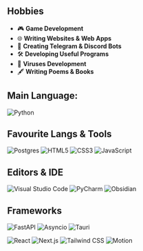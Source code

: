 ## Hobbies  
- 🎮 **Game Development**  
- 🌐 **Writing Websites & Web Apps**  
- 🤖 **Creating Telegram & Discord Bots**  
- 🛠️ **Developing Useful Programs**
- 🦠 **Viruses Development**
- 🖋️ **Writing Poems & Books** 

## Main Language:
![Python](https://img.shields.io/badge/python-3670A0?style=for-the-badge&logo=python&logoColor=ffdd54)

## Favourite Langs & Tools
![Postgres](https://img.shields.io/badge/postgres-%23316192.svg?style=for-the-badge&logo=postgresql&logoColor=white)
![HTML5](https://img.shields.io/badge/html5-%23E34F26.svg?style=for-the-badge&logo=html5&logoColor=white)
![CSS3](https://img.shields.io/badge/css3-%231572B6.svg?style=for-the-badge&logo=css3&logoColor=white)
![JavaScript](https://img.shields.io/badge/javascript-%23323330.svg?style=for-the-badge&logo=javascript&logoColor=%23F7DF1E)

## Editors & IDE
![Visual Studio Code](https://img.shields.io/badge/Visual%20Studio%20Code-007ACC?style=for-the-badge&logo=visual%20studio%20code&logoColor=white)
![PyCharm](https://img.shields.io/badge/pycharm-143?style=for-the-badge&logo=pycharm&logoColor=black&color=black&labelColor=green)
![Obsidian](https://img.shields.io/badge/Obsidian-%23483699.svg?style=for-the-badge&logo=obsidian&logoColor=white)

## Frameworks
![FastAPI](https://img.shields.io/badge/-FastAPI-009688?style=for-the-badge&logo=fastapi&logoColor=white)
![Asyncio](https://img.shields.io/badge/-Asyncio-0099FF?style=for-the-badge&logo=python&logoColor=white)
![Tauri](https://img.shields.io/badge/-Tauri-FFC131?style=for-the-badge&labelColor=000000&logo=tauri&logoColor=FFC131)

![React](https://img.shields.io/badge/-React-61DAFB?style=for-the-badge&logo=react&logoColor=black)
![Next.js](https://img.shields.io/badge/-Next.js-000000?style=for-the-badge&logo=nextdotjs&logoColor=white)
![Tailwind CSS](https://img.shields.io/badge/-Tailwind%20CSS-06B6D4?style=for-the-badge&logo=tailwindcss&logoColor=white)
![Motion](https://img.shields.io/badge/-Motion-FFC131?style=for-the-badge&labelColor=000000)
